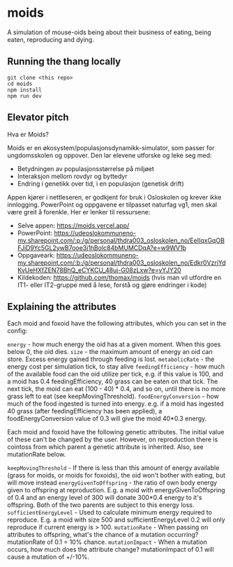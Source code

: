 # moids
A simulation of mouse-oids being about their business of eating, being eaten, reproducing and dying.

## Running the thang locally
```
git clone <this repo>
cd moids
npm install
npm run dev
```

## Elevator pitch
Hva er Moids?

Moids er en økosystem/populasjonsdynamikk-simulator, som passer for ungdomsskolen og oppover. Den lar elevene utforske og leke seg med:
- Betydningen av populasjonsstørrelse på miljøet
- Interaksjon mellom rovdyr og byttedyr
- Endring i genetikk over tid, i en populasjon (genetisk drift)

Appen kjører i nettleseren, er godkjent for bruk i Osloskolen og krever ikke innlogging. PowerPoint og oppgavene er tilpasset naturfag vg1, men skal være greit å forenkle. Her er lenker til ressursene:

- Selve appen: https://moids.vercel.app/
- PowerPoint: https://udeoslokommuneno-my.sharepoint.com/:p:/g/personal/thdra003_osloskolen_no/EeIIqxGqOBFJiD9Yc5GL2ywB7ooe3j1hBolc84bMUMCDqA?e=w9WV1b
- Oppgaveark: https://udeoslokommuneno-my.sharepoint.com/:b:/g/personal/thdra003_osloskolen_no/Edkr0VzrjYdKvUeHXfZEN78BhQ_eCYKCU_48uj-G08zLxw?e=vYJY20
- Kildekoden: https://github.com/thomax/moids (hvis man vil utfordre en IT1- eller IT2-gruppe med å lese, forstå og gjøre endringer i kode)

## Explaining the attributes
Each moid and foxoid have the following attributes, which you can set in the config:

`energy` - how much energy the oid has at a given moment. When this goes below 0, the oid dies.
`size` - the maximum amount of energy an oid can store. Excess energy gained through feeding is lost.
`metabolicRate` - the energy cost per simulation tick, to stay alive
`feedingEfficiency` - how much of the available food can the oid utilize per tick, e.g. if this value is 100, and a moid has 0.4 feedingEfficiency, 40 grass can be eaten on that tick. The next tick, the moid can eat (100 - 40) * 0.4, and so on, until there is no more grass left to eat (see keepMovingThreshold).
`foodEnergyConversion` - how much of the food ingested is turned into energy. e.g. if a moid has ingested 40 grass (after feedingEfficiency has been applied), a foodEnergyConversion value of 0.3 will give the moid 40*0.3 energy. 

Each moid and foxoid have the following genetic attributes. The initial value of these can't be changed by the user. However, on reproduction there is cointoss from which parent a genetic attribute is inherited. Also, see mutationRate below.

`keepMovingThreshold` - If there is less than this amount of energy available (grass for moids, or moids for foxoids), the oid won't bother with eating, but will move instead
`energyGivenToOffspring` - the ratio of own body energy given to offspring at reproduction. E.g. a moid with energyGivenToOffspring of 0.4 and an energy level of 300 will donate 300*0.4 energy to it's offspring. Both of the two parents are subject to this energy loss.
`sufficientEnergyLevel` - Used to calculate minimum energy required to reproduce. E.g. a moid with size 500 and sufficientEnergyLevel 0.2 will only reproduce if current energy is > 100.
`mutationRate` - When passing on attributes to offspring, what's the chance of a mutation occurring? mutationRate of 0.1 = 10% chance.
`mutationImpact` - When a mutation occurs, how much does the attribute change? mutationImpact of 0.1 will cause a mutation of +/-10%.
